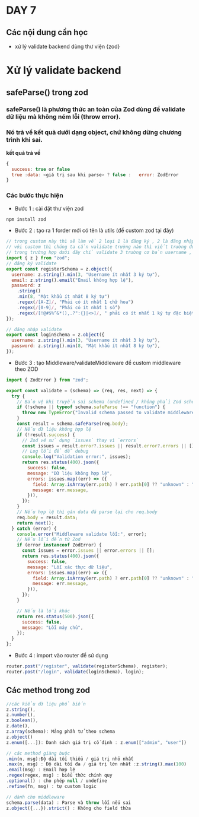 # DAY 7

## Các nội dung cần học

- xử lý validate backend dùng thư viện {zod}

# Xử lý validate backend

## safeParse() trong zod

### safeParse() là phương thức an toàn của Zod dùng để validate dữ liệu mà không ném lỗi (throw error).

### Nó trả về kết quả dưới dạng object, chứ không dừng chương trình khi sai.

**kết quả trả về**

```js
{
  success: true or false
  true :data: <giá trị sau khi parse> ? false :   error: ZodError
}
```

### Các bước thực hiện

- Bước 1 : cài đặt thư viện zod

```js
npm install zod
```

- Bước 2 : tạo ra 1 forder mới có tên là utils (để custom zod tại đây)

```js
// trong custom này thì sẽ làm về 2 loại 1 là đăng ký , 2 là đăng nhập
// với custom thì chúng ta cần validate trường nào thì viết trường đó ví dụ
// trong trường hợp dưới đây chỉ validate 3 trường cơ bản username , email , passwword
import { z } from "zod";
// đăng ký validate
export const registerSchema = z.object({
  username: z.string().min(3, "Username ít nhất 3 ký tự"),
  email: z.string().email("Email không hợp lệ"),
  password: z
    .string()
    .min(8, "Mật khẩu ít nhất 8 ký tự")
    .regex(/[A-Z]/, "Phải có ít nhất 1 chữ hoa")
    .regex(/[0-9]/, "Phải có ít nhất 1 số")
    .regex(/[!@#$%^&*(),.?":{}|<>]/, " phải có ít nhất 1 ký tự đặc biệt"),
});

// đăng nhập validate
export const loginSchema = z.object({
  username: z.string().min(3, "Username ít nhất 3 ký tự"),
  password: z.string().min(8, "Mật khẩu ít nhất 8 ký tự"),
});
```

- Bước 3 : tạo Middleware/validateMiddleware để custom middleware theo ZOD

```js
import { ZodError } from "zod";

export const validate = (schema) => (req, res, next) => {
  try {
    // Bảo vệ khi truyền sai schema (undefined / không phải Zod schema)
    if (!schema || typeof schema.safeParse !== "function") {
      throw new TypeError("Invalid schema passed to validate middleware");
    }
    const result = schema.safeParse(req.body);
    // Nếu dữ liệu không hợp lệ
    if (!result.success) {
      // Zod v4 sử dụng `issues` thay vì `errors`
      const issues = result.error?.issues || result.error?.errors || [];
      // Log lỗi để dễ debug
      console.log("Validation error:", issues);
      return res.status(400).json({
        success: false,
        message: "Dữ liệu không hợp lệ",
        errors: issues.map((err) => ({
          field: Array.isArray(err.path) ? err.path[0] ?? "unknown" : "unknown",
          message: err.message,
        })),
      });
    }
    // Nếu hợp lệ thì gán data đã parse lại cho req.body
    req.body = result.data;
    return next();
  } catch (error) {
    console.error("Middleware validate lỗi:", error);
    // Nếu lỗi đến từ Zod
    if (error instanceof ZodError) {
      const issues = error.issues || error.errors || [];
      return res.status(400).json({
        success: false,
        message: "Lỗi xác thực dữ liệu",
        errors: issues.map((err) => ({
          field: Array.isArray(err.path) ? err.path[0] ?? "unknown" : "unknown",
          message: err.message,
        })),
      });
    }

    // Nếu là lỗi khác
    return res.status(500).json({
      success: false,
      message: "Lỗi máy chủ",
    });
  }
};
```

- Bước 4 : import vào router để sử dụng

```js
router.post("/register", validate(registerSchema), register);
router.post("/login", validate(loginSchema), login);
```

## Các method trong zod

```js
//các kiểu dữ liệu phổ biến
z.string(),
z.number(),
z.boolean(),
z.date(),
z.array(schema): Mảng phần tử theo schema
z.object()
z.enum([...]): Danh sách giá trị cố định : z.enum(["admin", "user"])

// các method giàng buộc
.min(n, msg):Độ dài tối thiểu / giá trị nhỏ nhất
.max(n, msg) : Độ dài tối đa / giá trị lớn nhất :z.string().max(100)
.email(msg) : Email hợp lệ
.regex(regex, msg) : biểu thức chính quy
.optional() : cho phép null / undefine
.refine(fn, msg) : tự custom logic

// dành cho middleware
schema.parse(data) : Parse và throw lỗi nếu sai
z.object({...}).strict() : Không cho field thừa

```
